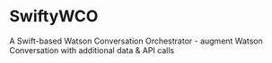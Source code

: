 # SwiftyWCO
A Swift-based Watson Conversation Orchestrator - augment Watson Conversation with additional data &amp; API calls
